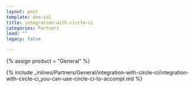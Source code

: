 ```yaml
---
layout: post
template: one-col
title: integration-with-circle-ci
categories: Partners
lead: ""
legacy: false

---
```

{% assign product = "General" %}

{% include _inlines/Partners/General/integration-with-circle-ci/integration-with-circle-ci_you-can-use-circle-ci-to-accompl.md %}
